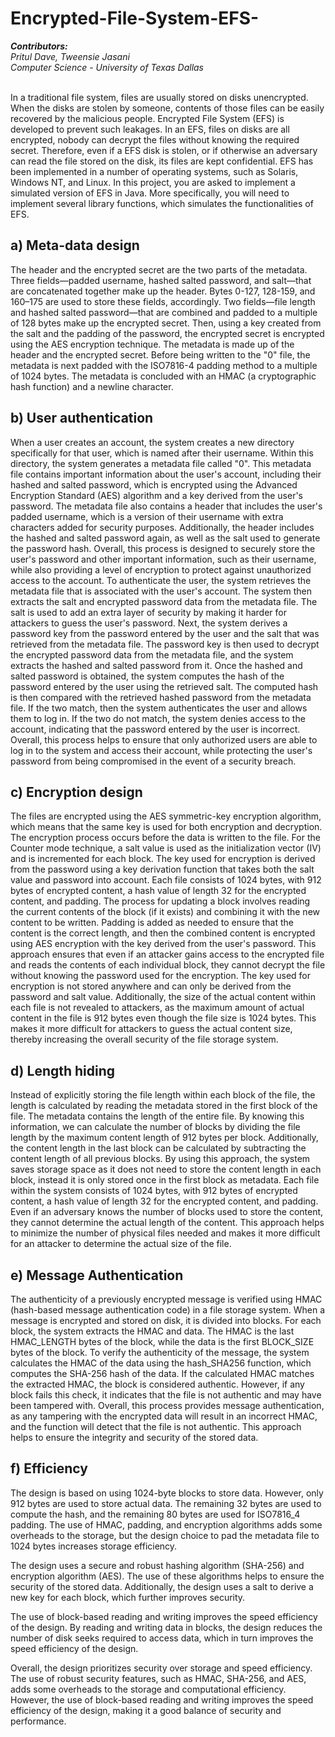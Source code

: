 # Encrypted-File-System-EFS-
<p align="left"><b><i> Contributors: </b><br/>
Pritul Dave, Tweensie Jasani <br/> Computer Science - University of Texas Dallas </i><br/><br/>

In a traditional file system, files are usually stored on disks unencrypted. When the disks are stolen by
someone, contents of those files can be easily recovered by the malicious people.
Encrypted File System (EFS) is developed to prevent such leakages. In an EFS, files on disks are all
encrypted, nobody can decrypt the files without knowing the required secret. Therefore, even if a EFS disk
is stolen, or if otherwise an adversary can read the file stored on the disk, its files are kept confidential. EFS
has been implemented in a number of operating systems, such as Solaris, Windows NT, and Linux.
In this project, you are asked to implement a simulated version of EFS in Java. More specifically, you
will need to implement several library functions, which simulates the functionalities of EFS.

## a) Meta-data design

The header and the encrypted secret are the two parts of the metadata. Three fields—padded username, hashed salted password, and salt—that are concatenated together make up the header. Bytes 0-127, 128-159, and 160–175 are used to store these fields, accordingly.
Two fields—file length and hashed salted password—that are combined and padded to a multiple of 128 bytes make up the encrypted secret. Then, using a key created from the salt and the padding of the password, the encrypted secret is encrypted using the AES encryption technique.
The metadata is made up of the header and the encrypted secret. Before being written to the "0" file, the metadata is next padded with the ISO7816-4 padding method to a multiple of 1024 bytes.
The metadata is concluded with an HMAC (a cryptographic hash function) and a newline character.

## b) User authentication

When a user creates an account, the system creates a new directory specifically for that user, which is named after their username. Within this directory, the system generates a metadata file called "0". This metadata file contains important information about the user's account, including their hashed and salted password, which is encrypted using the Advanced Encryption Standard (AES) algorithm and a key derived from the user's password.
The metadata file also contains a header that includes the user's padded username, which is a version of their username with extra characters added for security purposes. Additionally, the header includes the hashed and salted password again, as well as the salt used to generate the password hash.
Overall, this process is designed to securely store the user's password and other important information, such as their username, while also providing a level of encryption to protect against unauthorized access to the account.
To authenticate the user, the system retrieves the metadata file that is associated with the user's account. The system then extracts the salt and encrypted password data from the metadata file. The salt is used to add an extra layer of security by making it harder for attackers to guess the user's password.
Next, the system derives a password key from the password entered by the user and the salt that was retrieved from the metadata file. The password key is then used to decrypt the encrypted password data from the metadata file, and the system extracts the hashed and salted password from it.
Once the hashed and salted password is obtained, the system computes the hash of the password entered by the user using the retrieved salt. The computed hash is then compared with the retrieved hashed password from the metadata file. If the two match, then the system authenticates the user and allows them to log in. If the two do not match, the system denies access to the account, indicating that the password entered by the user is incorrect.
Overall, this process helps to ensure that only authorized users are able to log in to the system and access their account, while protecting the user's password from being compromised in the event of a security breach.



## c) Encryption design

The files are encrypted using the AES symmetric-key encryption algorithm, which means that the same key is used for both encryption and decryption. The encryption process occurs before the data is written to the file.
For the Counter mode technique, a salt value is used as the initialization vector (IV) and is incremented for each block. The key used for encryption is derived from the password using a key derivation function that takes both the salt value and password into account.
Each file consists of 1024 bytes, with 912 bytes of encrypted content, a hash value of length 32 for the encrypted content, and padding. The process for updating a block involves reading the current contents of the block (if it exists) and combining it with the new content to be written. Padding is added as needed to ensure that the content is the correct length, and then the combined content is encrypted using AES encryption with the key derived from the user's password.
This approach ensures that even if an attacker gains access to the encrypted file and reads the contents of each individual block, they cannot decrypt the file without knowing the password used for the encryption. The key used for encryption is not stored anywhere and can only be derived from the password and salt value.
Additionally, the size of the actual content within each file is not revealed to attackers, as the maximum amount of actual content in the file is 912 bytes even though the file size is 1024 bytes. This makes it more difficult for attackers to guess the actual content size, thereby increasing the overall security of the file storage system.



## d) Length hiding

Instead of explicitly storing the file length within each block of the file, the length is calculated by reading the metadata stored in the first block of the file. The metadata contains the length of the entire file. By knowing this information, we can calculate the number of blocks by dividing the file length by the maximum content length of 912 bytes per block. Additionally, the content length in the last block can be calculated by subtracting the content length of all previous blocks.
By using this approach, the system saves storage space as it does not need to store the content length in each block, instead it is only stored once in the first block as metadata.
Each file within the system consists of 1024 bytes, with 912 bytes of encrypted content, a hash value of length 32 for the encrypted content, and padding. Even if an adversary knows the number of blocks used to store the content, they cannot determine the actual length of the content. This approach helps to minimize the number of physical files needed and makes it more difficult for an attacker to determine the actual size of the file.


## e) Message Authentication

The authenticity of a previously encrypted message is verified using HMAC (hash-based message authentication code) in a file storage system.
When a message is encrypted and stored on disk, it is divided into blocks. For each block, the system extracts the HMAC and data. The HMAC is the last HMAC_LENGTH bytes of the block, while the data is the first BLOCK_SIZE bytes of the block.
To verify the authenticity of the message, the system calculates the HMAC of the data using the hash_SHA256 function, which computes the SHA-256 hash of the data. If the calculated HMAC matches the extracted HMAC, the block is considered authentic. However, if any block fails this check, it indicates that the file is not authentic and may have been tampered with.
Overall, this process provides message authentication, as any tampering with the encrypted data will result in an incorrect HMAC, and the function will detect that the file is not authentic. This approach helps to ensure the integrity and security of the stored data.


## f) Efficiency

The design is based on using 1024-byte blocks to store data. However, only 912 bytes are used to store actual data. The remaining 32 bytes are used to compute the hash, and the remaining 80 bytes are used for ISO7816_4 padding. The use of HMAC, padding, and encryption algorithms adds some overheads to the storage, but the design choice to pad the metadata file to 1024 bytes increases storage efficiency.

The design uses a secure and robust hashing algorithm (SHA-256) and encryption algorithm (AES). The use of these algorithms helps to ensure the security of the stored data. Additionally, the design uses a salt to derive a new key for each block, which further improves security.

The use of block-based reading and writing improves the speed efficiency of the design. By reading and writing data in blocks, the design reduces the number of disk seeks required to access data, which in turn improves the speed efficiency of the design.

Overall, the design prioritizes security over storage and speed efficiency. The use of robust security features, such as HMAC, SHA-256, and AES, adds some overheads to the storage and computational efficiency. However, the use of block-based reading and writing improves the speed efficiency of the design, making it a good balance of security and performance.


